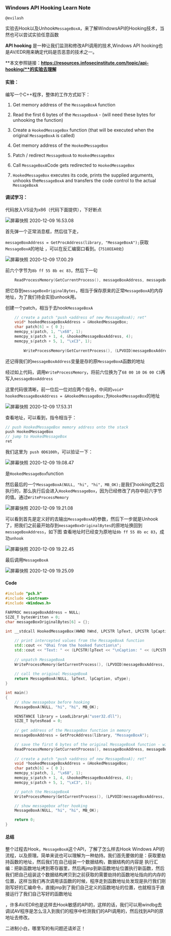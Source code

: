 ### Windows API Hooking Learn Note

`@evilash`

实验去Hook以及Unhook`MessageBoxA`，来了解WindowsAPI的Hooking技术，当然也可以尝试实验任意函数

**API hooking** 是一种让我们监测和修改API调用的技术,Windows API hooking也是AV/EDR用来确定代码是否恶意的技术之一。

**本文参照链接：**https://resources.infosecinstitute.com/topic/api-hooking/**的实验去理解**



#### **实验：**

编写一个C++程序，整体的工作方式如下：

1. Get memory address of the `MessageBoxA` function

2. Read the first 6 bytes of the `MessageBoxA` - (will need these bytes for unhooking the function)

3. Create a `HookedMessageBox` function (that will be executed when the original `MessageBoxA` is called)

4. Get memory address of the `HookedMessageBox`

5. Patch / redirect `MessageBoxA` to `HookedMessageBox`

6. Call `MessageBoxA`Code gets redirected to `HookedMessageBox`
7. `HookedMessageBox` executes its code, prints the supplied arguments, unhooks the`MessageBoxA` and transfers the code control to the actual `MessageBoxA`

#### 调试学习：

代码放入VS设为x86（代码下面提供），下好断点

![屏幕快照 2020-12-09 16.53.08](https://gitee.com/evilashz/MyIMGs/raw/master/img/20201209165431.png)

首先弹一个正常消息框，然后往下走，

`messageBoxAddress = GetProcAddress(library, "MessageBoxA");`获取`MessageBoxA`的地址 ，可以在反汇编窗口看到。(`7518EEA0处`)

![屏幕快照 2020-12-09 17.00.29](https://gitee.com/evilashz/MyIMGs/raw/master/img/20201209170042.png)



前六个字节为`8b ff 55 8b ec 83`，然后下一句

```c++
	ReadProcessMemory(GetCurrentProcess(), messageBoxAddress, messageBoxOriginalBytes, 6, &bytesRead);
```

把它存到`messageBoxOriginalBytes`，相当于保存原来的正常`MessageBoxA`的内存地址，为了我们待会实验unhook用。



创建一个patch，相当于去hook`MessageBoxA`

```c++
	// create a patch "push <address of new MessageBoxA); ret"
	void* hookedMessageBoxAddress = &HookedMessageBox;
	char patch[6] = { 0 };
	memcpy_s(patch, 1, "\x68", 1);
	memcpy_s(patch + 1, 4, &hookedMessageBoxAddress, 4);
	memcpy_s(patch + 5, 1, "\xC3", 1);
	
		WriteProcessMemory(GetCurrentProcess(), (LPVOID)messageBoxAddress, patch, sizeof(patch), &bytesWritten);

```

还记得我们的`messageBoxAddress`变量是存的原`MessageBoxA`函数的地址

经过如上代码，调用`WriteProcessMemory`，将前六位换为了`68 00 10 D6 00 C3`再写入`messageBoxAddress`



这里代码很清晰，前一位后一位对应两个指令，中间的`void* hookedMessageBoxAddress = &HookedMessageBox;`为`HookedMessageBox`的地址

![屏幕快照 2020-12-09 17.53.31](https://gitee.com/evilashz/MyIMGs/raw/master/img/20201209190553.png)

查看地址，可以看到，指令相当于：

```c++
// push HookedMessageBox memory address onto the stack
push HookedMessageBox
// jump to HookedMessageBox
ret
```

我们这里为` push 0D6100h`，可以验证一下：

![屏幕快照 2020-12-09 19.08.47](https://gitee.com/evilashz/MyIMGs/raw/master/img/20201209190859.png)

是`HookedMessageBox`function



然后最后的一个`MessageBoxA(NULL, "hi", "hi", MB_OK);`是我们hooking完之后执行的，那么执行后会进入`HookedMessageBox`，因为已经修改了内存中前六字节的值。通过`WriteProcessMemory`

![屏幕快照 2020-12-09 19.21.08](https://gitee.com/evilashz/MyIMGs/raw/master/img/20201209192114.png)

可以看到首先是定义好的去输出`MessageBoxA`的参数，然后下一步就是Unhook了，把我们之前最开始存到`messageBoxOriginalBytes`的原地址换回到`messageBoxAddress`，如下图 查看地址时已经变为原地址`8b ff 55 8b ec 83`，成功`unhook`

![屏幕快照 2020-12-09 19.22.45](https://gitee.com/evilashz/MyIMGs/raw/master/img/20201209192349.png)

最后调用`MessageBoxA`

![屏幕快照 2020-12-09 19.25.09](https://gitee.com/evilashz/MyIMGs/raw/master/img/20201209192546.png)

#### Code

```c++
#include "pch.h"
#include <iostream>
#include <Windows.h>

FARPROC messageBoxAddress = NULL;
SIZE_T bytesWritten = 0;
char messageBoxOriginalBytes[6] = {};

int __stdcall HookedMessageBox(HWND hWnd, LPCSTR lpText, LPCSTR lpCaption, UINT uType) {
	
	// print intercepted values from the MessageBoxA function
	std::cout << "Ohai from the hooked function\n";
	std::cout << "Text: " << (LPCSTR)lpText << "\nCaption: " << (LPCSTR)lpCaption << std::endl;
	
	// unpatch MessageBoxA
	WriteProcessMemory(GetCurrentProcess(), (LPVOID)messageBoxAddress, messageBoxOriginalBytes, sizeof(messageBoxOriginalBytes), &bytesWritten);
	
	// call the original MessageBoxA
	return MessageBoxA(NULL, lpText, lpCaption, uType);
}

int main()
{
	// show messagebox before hooking
	MessageBoxA(NULL, "hi", "hi", MB_OK);

	HINSTANCE library = LoadLibraryA("user32.dll");
	SIZE_T bytesRead = 0;
	
	// get address of the MessageBox function in memory
	messageBoxAddress = GetProcAddress(library, "MessageBoxA");

	// save the first 6 bytes of the original MessageBoxA function - will need for unhooking
	ReadProcessMemory(GetCurrentProcess(), messageBoxAddress, messageBoxOriginalBytes, 6, &bytesRead);
	
	// create a patch "push <address of new MessageBoxA); ret"
	void *hookedMessageBoxAddress = &HookedMessageBox;
	char patch[6] = { 0 };
	memcpy_s(patch, 1, "\x68", 1);
	memcpy_s(patch + 1, 4, &hookedMessageBoxAddress, 4);
	memcpy_s(patch + 5, 1, "\xC3", 1);

	// patch the MessageBoxA
	WriteProcessMemory(GetCurrentProcess(), (LPVOID)messageBoxAddress, patch, sizeof(patch), &bytesWritten);

	// show messagebox after hooking
	MessageBoxA(NULL, "hi", "hi", MB_OK);

	return 0;
}
```

#### 总结

整个过程去Hook，`MessageBoxA`这个API，了解了怎么样去Hook Windows API的流程，以及原理。简单来说也可以理解为一种劫持。我们首先要做的是：获取要劫持函数的地址，然后我们在自己组装一个数据结构，数据结构的内容是 执行汇编：把新函数地址拷到寄存器里，然后再jmp到新函数地址位置执行新函数，然后我们把自己组装这个数据结构拷贝到之前获取的需要劫持的函数地址指向的内存的位置，这样当我们再次调用该函数的时候，程序走到函数地址处发现是执行我们刚刚写好的汇编命令，直接jmp到了我们自己定义的函数地址的位置，也就相当于直接运行了我们自己写好的函数地址

，许多AV/EDR也是这样去Hook敏感的API的，这样的话，我们可以用windbg去调试AV程序是怎么注入到我们的程序中检测我们的API调用的，然后找到API的原地址去修改。



二进制小白，哪里写的有问题还请斧正！
